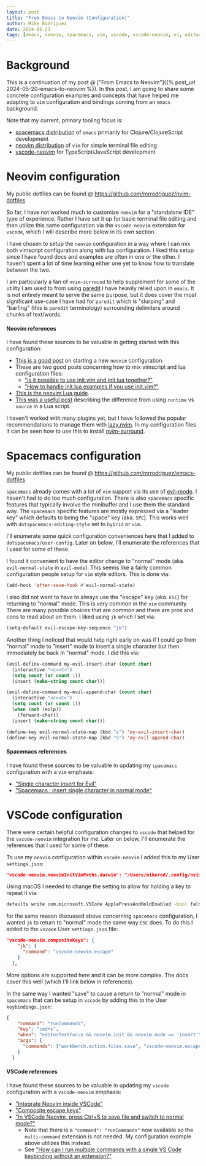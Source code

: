 ```yaml
---
layout: post
title: "From Emacs to Neovim (Configuration)"
author: Mike Rodriguez
date: 2024-05-23
tags: [emacs, neovim, spacemacs, vim, vscode, vscode-neovim, vi, editor, development, programming]
---
```


# Background

This is a continuation of my post @ ["From Emacs to Neovim"]({% post_url 2024-05-20-emacs-to-neovim %}). In this post, I am going to share some concrete configuration examples and concepts that have helped me adapting to `vim` configuration and bindings coming from an `emacs` background.

Note that my current, primary tooling focus is:
* [spacemacs distribution](https://www.spacemacs.org) of `emacs` primarily for Clojure/ClojureScript development
* [neovim distribution](https://neovim.io) of `vim` for simple terminal file editing
* [vscode-neovim](https://github.com/vscode-neovim/vscode-neovim) for TypeScript/JavaScript development

# Neovim configuration

My public dotfiles can be found @ <https://github.com/mrrodriguez/nvim-dotfiles>

So far, I have not worked much to customize `neovim` for a "standalone IDE" type of experience. Rather I have set it up for basic terminal file editing and then utilize this same configuration via the `vscode-neovim` extension for `vscode`, which I will describe more below in its own section.

I have chosen to setup the `neovim` configuration in a way where I can mix both vimscript configuration along with lua configuration. I liked this setup since I have found docs and examples are often in one or the other. I haven't spent a lot of time learning either one yet to know how to translate between the two.

I am particularly a fan of `nvim-surround` to help supplement for some of the utility I am used to from using [paredit](https://paredit.org) I have heavily relied upon in `emacs`. It is not entirely meant to serve the same purpose, but it does cover the most significant use-case I have had for `paredit` which is "slurping" and "barfing" (this is `paredit` terminology) surrounding delimiters around chunks of text/words.

#### Neovim references

I have found these sources to be valuable in getting started with this configuration:
* [This is a good post](https://builtin.com/software-engineering-perspectives/neovim-configuration) on starting a new `neovim` configuration.
* These are two good posts concerning how to mix vimscript and lua configuration files:
  * ["Is it possible to use init.vim and init.lua together?"](https://www.reddit.com/r/neovim/comments/zfimqo/is_it_possible_to_use_initvim_and_initlua_together)
  * ["How to handle init.lua examples if you use init.vim?"](https://www.reddit.com/r/neovim/comments/1913nyw/how_to_handle_initlua_examples_if_you_use_initvim)
* [This is the neovim Lua guide](https://neovim.io/doc/user/lua-guide.html).
* [This was a useful post](https://github.com/vscode-neovim/vscode-neovim/issues/819#issuecomment-1035983972) describing the difference from using `runtime` vs `source` in a Lua script.

I haven't worked with many plugins yet, but I have followed the popular recommendations to manage them with [lazy.nvim](https://github.com/folke/lazy.nvim). In my configuration files it can be seen how to use this to install [nvim-surround](https://github.com/kylechui/nvim-surround).

# Spacemacs configuration

My public dotfiles can be found @ <https://github.com/mrrodriguez/emacs-dotfiles>

`spacemacs` already comes with a lot of `vim` support via its use of [evil-mode](https://github.com/emacs-evil/evil). I haven't had to do too much configuration. There is also `spacemacs` specific features that typically involve the minibuffer and I use them the standard way. The `spacemacs` specific features are mostly expressed via a "leader key" which defaults to being the "space" key (aka. `SPC`). This works well with `dotspacemacs-editing-style` set to `hybrid` or `vim`.

I'll enumerate some quick configuration conveniences here that I added to `dotspacemacs/user-config`. Later on below, I'll enumerate the references that I used for some of these.

I found it convenient to have the editor change to "normal" mode (aka. `evil-normal-state` in `evil-mode`). This seems like a fairly common configuration people setup for `vim` style editors. This is done via:

```lisp
(add-hook 'after-save-hook #'evil-normal-state)
```

I also did not want to have to always use the "escape" key (aka. `ESC`) for returning to "normal" mode. This is very common in the `vim` community. There are many possible choices that are common and there are pros and cons to read about on them. I liked using `jk` which I set via:

```lisp
(setq-default evil-escape-key-sequence "jk")
```

Another thing I noticed that would help right early on was if I could go from "normal" mode to "insert" mode to insert a single character but then immediately be back in "normal" mode. I did this via:

```lisp
(evil-define-command my-evil-insert-char (count char)
  (interactive "<c><C>")
  (setq count (or count 1))
  (insert (make-string count char)))

(evil-define-command my-evil-append-char (count char)
  (interactive "<c><C>")
  (setq count (or count 1))
  (when (not (eolp))
    (forward-char))
  (insert (make-string count char)))

(define-key evil-normal-state-map (kbd "s") 'my-evil-insert-char)
(define-key evil-normal-state-map (kbd "S") 'my-evil-append-char)
```

#### Spacemacs references

I have found these sources to be valuable in updating my `spacemacs` configuration with a `vim` emphasis:

* ["Single character insert for Evil"](https://www.reddit.com/r/emacs/comments/7ogu7a/comment/ds9py2s/?utm_source=reddit&utm_medium=web2x&context=3)
* ["Spacemacs : insert single character in normal mode"](https://emacs.stackexchange.com/questions/32450/spacemacs-insert-single-character-in-normal-mode)

# VSCode configuration

There were certain helpful configuration changes to `vscode` that helped for the `vscode-neovim` integration for me. Later on below, I'll enumerate the references that I used for some of these.

To use my `neovim` configuration within `vscode-neovim` I added this to my User `settings.json`:

```json
"vscode-neovim.neovimInitVimPaths.darwin": "/Users/mikerod/.config/nvim/init.lua"
```

Using macOS I needed to change the setting to allow for holding a key to repeat it via:

```sh
defaults write com.microsoft.VSCode ApplePressAndHoldEnabled -bool false
```

for the same reason discussed above concerning `spacemacs` configuration, I wanted `jk` to return to "normal" mode the same way `ESC` does. To do this I added to the `vscode` User `settings.json` file:

```json
"vscode-neovim.compositeKeys": {
    "jk": {
      "command": "vscode-neovim.escape"
    }
  },
```

More options are supported here and it can be more complex. The docs cover this well (which I'll link below in references).

In the same way I wanted "save" to cause a return to "normal" mode in `spacemacs` that can be setup in `vscode` by adding this to the User `keybindings.json`:

```json
{
    "command": "runCommands",
    "key": "cmd+s",
    "when": "editorTextFocus && neovim.init && neovim.mode == 'insert'",
    "args": {
      "commands": ["workbench.action.files.save", "vscode-neovim.escape"]
    }
  }
```

#### VSCode references

I have found these sources to be valuable in updating my `vscode` configuration with a `vscode-neovim` emphasis:

* ["Integrate Neovim inside VSCode"](https://medium.com/@shaikzahid0713/integrate-neovim-inside-vscode-5662d8855f9d)
* ["Composite escape keys"](https://github.com/vscode-neovim/vscode-neovim/blob/02d13f0e119afbec8f68fe5add0f2c2a1072ec49/README.md#composite-escape-keys)
* ["In VSCode Neovim, press Ctrl+S to save file and switch to normal mode?"](https://stackoverflow.com/a/77769949/924604)
  * Note that there is a `"command": "runCommands"` now available so the `multi-command` extension is not needed. My configuration example above utilizes this instead.
  * See ["How can I run multiple commands with a single VS Code keybinding without an extension?"](https://stackoverflow.com/a/75808372/924604)
